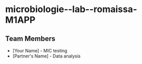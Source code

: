 # microbiologie--lab--romaissa-M1APP
## Team Members
- [Your Name] - MIC testing
- [Partner's Name] - Data analysis

